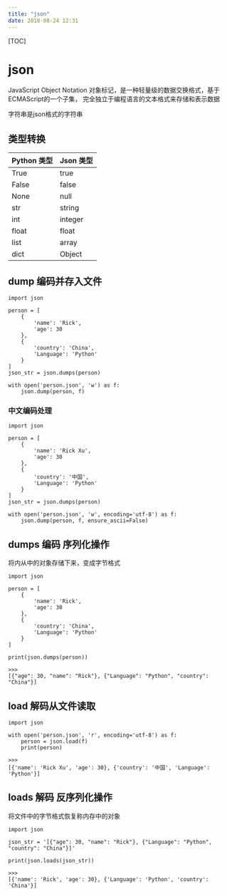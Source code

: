```yaml
---
title: "json"
date: 2018-08-24 12:31
---
```




[TOC]

# json

JavaScript Object Notation 对象标记，是一种轻量级的数据交换格式，基于ECMAScript的一个子集， 完全独立于编程语言的文本格式来存储和表示数据

字符串是json格式的字符串



## 类型转换

| Python 类型 | Json 类型 |
| :---------- | :-------- |
| True        | true      |
| False       | false     |
| None        | null      |
| str         | string    |
| int         | integer   |
| float       | float     |
| list        | array     |
| dict        | Object    |



## dump 编码并存入文件 

```
import json

person = [
    {
        'name': 'Rick',
        'age': 30
    },
    {
        'country': 'China',
        'Language': 'Python'
    }
]
json_str = json.dumps(person)

with open('person.json', 'w') as f:
    json.dump(person, f)
```



### 中文编码处理

```
import json

person = [
    {
        'name': 'Rick Xu',
        'age': 30
    },
    {
        'country': '中国',
        'Language': 'Python'
    }
]
json_str = json.dumps(person)

with open('person.json', 'w', encoding='utf-8') as f:
    json.dump(person, f, ensure_ascii=False)
```



## dumps 编码 序列化操作

将内从中的对象存储下来，变成字节格式

```
import json

person = [
    {
        'name': 'Rick',
        'age': 30
    },
    {
        'country': 'China',
        'Language': 'Python'
    }
]

print(json.dumps(person))

>>>
[{"age": 30, "name": "Rick"}, {"Language": "Python", "country": "China"}]
```



## load 解码从文件读取

```
import json

with open('person.json', 'r', encoding='utf-8') as f:
    person = json.load(f)
    print(person)
    
>>>
[{'name': 'Rick Xu', 'age': 30}, {'country': '中国', 'Language': 'Python'}]
```



## loads 解码 反序列化操作

将文件中的字节格式恢复称内存中的对象

```
import json

json_str = '[{"age": 30, "name": "Rick"}, {"Language": "Python", "country": "China"}]'

print(json.loads(json_str))

>>>
[{'name': 'Rick', 'age': 30}, {'Language': 'Python', 'country': 'China'}]
```





